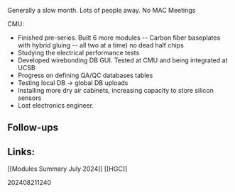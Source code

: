 
Generally a slow month. Lots of people away. No MAC Meetings
 
CMU:
- Finished pre-series. Built 6 more modules -- Carbon fiber baseplates with hybrid gluing -- all two at a time) no dead half chips 
- Studying the electrical performance tests
- Developed wirebonding DB GUI. Tested at CMU and being integrated at UCSB
- Progress on defining QA/QC databases tables 
- Testing local DB -> global DB uploads
- Installing more dry air cabinets, increasing capacity to store silicon sensors
- Lost electronics engineer. 
  

## Follow-ups


## Links: 

[[Modules Summary July 2024]]
[[HGC]]


202408211240
